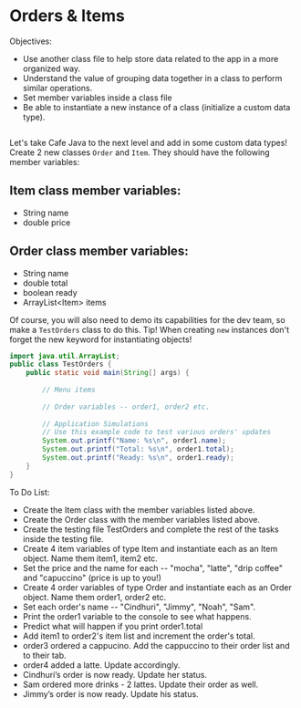 <h1>Orders & Items</h1>

<p>Objectives:</p>
<ul>
    <li>Use another class file to help store data related to the app in a more organized way.</li>
    <li>Understand the value of grouping data together in a class to perform similar operations.</li>
    <li>Set member variables inside a class file</li>
    <li>Be able to instantiate a new instance of a class (initialize a custom data type).</li>
</ul>

<img src=""/>

<p>Let's take Cafe Java to the next level and add in some custom data types! Create 2 new classes <code>Order</code> and <code>Item</code>. They should have the following member variables:</p>

<h2>Item class member variables:</h2>

<ul>
    <li>String name</li>
    <li>double price</li>
</ul>

<h2>Order class member variables:</h2>

<ul>
    <li>String name</li>
    <li>double total</li>
    <li>boolean ready</li>
    <li>ArrayList&lt;Item&gt; items</li>
</ul>

<p>Of course, you will also need to demo its capabilities for the dev team, so make a <code>TestOrders</code> class to do this. Tip! When creating <code>new</code> instances don't forget the new keyword for instantiating objects!</p>

```java
import java.util.ArrayList;
public class TestOrders {
    public static void main(String[] args) {
    
        // Menu items
    
        // Order variables -- order1, order2 etc.
    
        // Application Simulations
        // Use this example code to test various orders' updates
        System.out.printf("Name: %s\n", order1.name);
        System.out.printf("Total: %s\n", order1.total);
        System.out.printf("Ready: %s\n", order1.ready);
    }
}
```

<p>To Do List:</p>
<ul>
    <li>Create the Item class with the member variables listed above.</li>
    <li>Create the Order class with the member variables listed above.</li>
    <li>Create the testing file TestOrders and complete the rest of the tasks inside the testing file.</li>
    <li>Create 4 item variables of type Item and instantiate each as an Item object. Name them item1, item2 etc.</li>
    <li>Set the price and the name for each -- "mocha", "latte", "drip coffee" and "capuccino" (price is up to you!)</li>
    <li>Create 4 order variables of type Order and instantiate each as an Order object. Name them order1, order2 etc.</li>
    <li>Set each order's name -- "Cindhuri", "Jimmy", "Noah", "Sam".</li>
    <li>Print the order1 variable to the console to see what happens.</li>
    <li>Predict what will happen if you print order1.total</li>
    <li>Add item1 to order2's item list and increment the order's total.</li>
    <li>order3 ordered a cappucino. Add the cappuccino to their order list and to their tab.</li>
    <li>order4 added a latte. Update accordingly.</li>
    <li>Cindhuri’s order is now ready. Update her status.</li>
    <li>Sam ordered more drinks - 2 lattes. Update their order as well.</li>
    <li>Jimmy’s order is now ready. Update his status.</li>
</ul>


